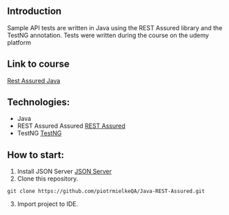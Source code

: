 ## Introduction
Sample API tests are written in Java using the REST Assured library and the TestNG annotation.
Tests were written during the course on the udemy platform

## Link to course 
[Rest Assured Java](https://www.udemy.com/course/rest-assured-java/)

## Technologies:
- Java
- REST Assured Assured [REST Assured](https://rest-assured.io/)
- TestNG [TestNG](https://testng.org/doc/)

## How to start:
1. Install JSON Server [JSON Server](https://github.com/typicode/json-server#getting-started)
2. Clone this repository.

```
git clone https://github.com/piotrmielkeQA/Java-REST-Assured.git
```
3. Import project to IDE.

